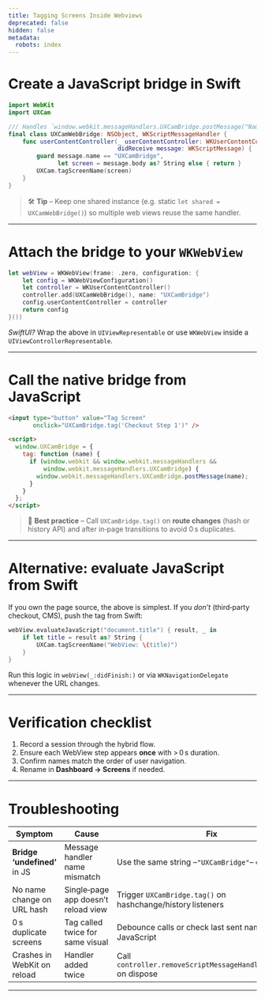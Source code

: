 ```yaml
---
title: Tagging Screens Inside Webviews
deprecated: false
hidden: false
metadata:
  robots: index
---
```

# Create a JavaScript bridge in Swift

```swift
import WebKit
import UXCam

/// Handles `window.webkit.messageHandlers.UXCamBridge.postMessage("Name")`.
final class UXCamWebBridge: NSObject, WKScriptMessageHandler {
    func userContentController(_ userContentController: WKUserContentController,
                               didReceive message: WKScriptMessage) {
        guard message.name == "UXCamBridge",
              let screen = message.body as? String else { return }
        UXCam.tagScreenName(screen)
    }
}
```

> 🛠️ **Tip** – Keep one shared instance (e.g. static `let shared = UXCamWebBridge()`) so multiple web views reuse the same handler.

***

# Attach the bridge to your `WKWebView`

```swift
let webView = WKWebView(frame: .zero, configuration: {
    let config = WKWebViewConfiguration()
    let controller = WKUserContentController()
    controller.add(UXCamWebBridge(), name: "UXCamBridge")
    config.userContentController = controller
    return config
}())
```

*SwiftUI?* Wrap the above in `UIViewRepresentable` or use `WKWebView` inside a `UIViewControllerRepresentable`.

***

# Call the native bridge from JavaScript

```html
<input type="button" value="Tag Screen"
       onclick="UXCamBridge.tag('Checkout Step 1')" />

<script>
  window.UXCamBridge = {
    tag: function (name) {
      if (window.webkit && window.webkit.messageHandlers &&
          window.webkit.messageHandlers.UXCamBridge) {
        window.webkit.messageHandlers.UXCamBridge.postMessage(name);
      }
    }
  };
</script>
```

> 📘 **Best practice** – Call `UXCamBridge.tag()` on **route changes** (hash or history API) and after in‑page transitions to avoid 0 s duplicates.

***

# Alternative: evaluate JavaScript from Swift

If you own the page source, the above is simplest. If you *don’t* (third‑party checkout, CMS), push the tag from Swift:

```swift
webView.evaluateJavaScript("document.title") { result, _ in
    if let title = result as? String {
        UXCam.tagScreenName("WebView: \(title)")
    }
}
```

Run this logic in `webView(_:didFinish:)` or via `WKNavigationDelegate` whenever the URL changes.

***

# Verification checklist

1. Record a session through the hybrid flow.
2. Ensure each WebView step appears **once** with > 0 s duration.
3. Confirm names match the order of user navigation.
4. Rename in **Dashboard → Screens** if needed.

***

# Troubleshooting

| Symptom                      | Cause                               | Fix                                                               |
| ---------------------------- | ----------------------------------- | ----------------------------------------------------------------- |
| **Bridge ‘undefined’** in JS | Message handler name mismatch       | Use the same string –`"UXCamBridge"`– on both sides               |
| No name change on URL hash   | Single‑page app doesn’t reload view | Trigger `UXCamBridge.tag()` on hashchange/history listeners       |
| 0 s duplicate screens        | Tag called twice for same visual    | Debounce calls or check last sent name in JavaScript              |
| Crashes in WebKit on reload  | Handler added twice                 | Call `controller.removeScriptMessageHandler(forName:)` on dispose |

***
